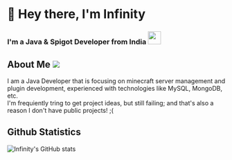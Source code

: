 
<h1>👋 Hey there, I'm Infinity</h1>
<h3>I'm a Java & Spigot Developer from India <img src="https://seeklogo.com/images/I/Indian_Flag-logo-19B702FA68-seeklogo.com.png" width="30px"></h3>

## About Me ![](https://visitor-badge.laobi.icu/badge?page_id=Ixf1nity.Ixf1nity&style=for-the-badge)
I am a Java Developer that is focusing on minecraft server management and plugin development, experienced with technologies like MySQL, MongoDB, etc.  
I'm frequiently tring to get project ideas, but still failing; and that's also a reason I don't have public projects! ;( 

## Github Statistics
![Infinity's GitHub stats](https://github-readme-stats.vercel.app/api?username=Ixf1nity&show_icons=true)
